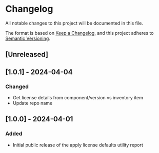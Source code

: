 # Changelog
All notable changes to this project will be documented in this file.

The format is based on [Keep a Changelog](https://keepachangelog.com/en/1.0.0/),
and this project adheres to [Semantic Versioning](https://semver.org/spec/v2.0.0.html).

## [Unreleased]

## [1.0.1] - 2024-04-04
### Changed
- Get license details from component/version vs inventory item
- Update repo name

## [1.0.0] - 2024-04-01
### Added
- Initial public release of the apply license defaults utility report
